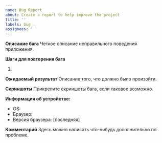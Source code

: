 ```yaml
---
name: Bug Report
about: Create a report to help improve the project
title: ''
labels: bug
assignees: ''
---
```


**Описание бага**
Четкое описание неправильного поведения приложения.

**Шаги для повторения бага**

1.

**Ожидаемый результат**
Описание того, что должно было произойти.

**Скриншоты**
Прикрепите скриншоты бага, если таковое возможно.

**Информация об устройстве:**

- OS:
- Браузер:
- Версия браузера: [последняя]

**Комментарий**
Здесь можно написать что-нибудь дополнительно по проблеме.
